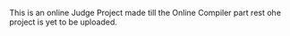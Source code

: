 This is an online Judge Project made till the Online Compiler part rest ohe project is yet to be uploaded.

